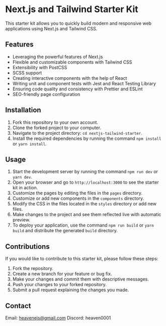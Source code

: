 # Next.js and Tailwind Starter Kit

This starter kit allows you to quickly build modern and responsive web applications using Next.js and Tailwind CSS.

## Features

- Leveraging the powerful features of Next.js
- Flexible and customizable components with Tailwind CSS
- Extensibility with PostCSS
- SCSS support
- Creating interactive components with the help of React
- Writing unit and component tests with Jest and React Testing Library
- Ensuring code quality and consistency with Prettier and ESLint
- SEO-friendly page configuration

## Installation

1. Fork this repository to your own account.
2. Clone the forked project to your computer.
3. Navigate to the project directory: `cd nextjs-tailwind-starter`.
4. Install the required dependencies by running the command `npm install` or `yarn install`.

## Usage

1. Start the development server by running the command `npm run dev` or `yarn dev`.
2. Open your browser and go to `http://localhost:3000` to see the starter kit in action.
3. Customize the pages by editing the files in the `pages` directory.
4. Customize or add new components in the `components` directory.
5. Modify the CSS in the files located in the `styles` directory or add new files.
6. Make changes to the project and see them reflected live with automatic preview.
7. To deploy your application, use the command `npm run build` or `yarn build` and distribute the generated `build` directory.

## Contributions

If you would like to contribute to this starter kit, please follow these steps:

1. Fork the repository.
2. Create a new branch for your feature or bug fix.
3. Make your changes and commit them with descriptive messages.
4. Push your changes to your forked repository.
5. Submit a pull request explaining the changes you made.

## Contact

Email: heavenejs@gmail.com
Discord: heaven0001
